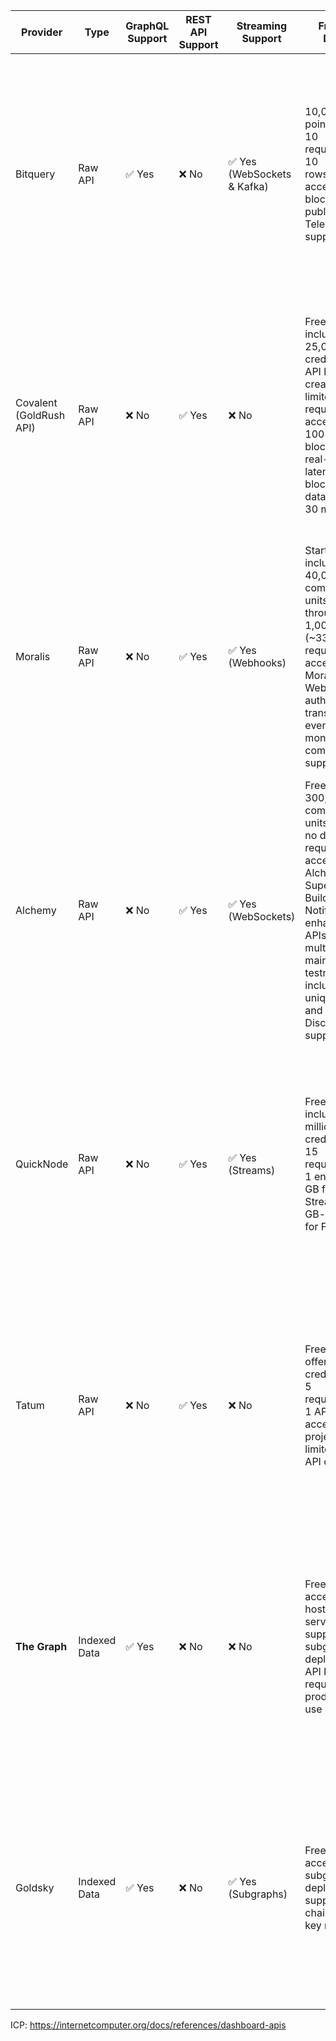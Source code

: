 |**Provider**|**Type**|**GraphQL Support**|**REST API Support**|**Streaming Support**|**Free Tier Details**|**Notes**|**Main Website**|**Docs**|**Chain Coverage**|
|-----|-----|-----|-----|-----|-----|-----|-----|-----|-----|
|Bitquery|Raw API|✅ Yes|❌ No|✅ Yes (WebSockets & Kafka)|10,000 points/month; 10 requests/min; 10 rows/request; access to all blockchains; public Telegram support|Offers real-time data via GraphQL subscriptions and Kafka streams.|[bitquery.io](https://bitquery.io/)|[Docs](https://docs.bitquery.io/docs/intro/)|BSV: ✅ Sonic: ❌ ICP: ❌ Aptos: ❌ Solana: ✅ Taraxa: ❌ Arbitrum: ✅ MultiversX: ❌ Kaia: ❌ Telos: ❌ Sei: ❌ NEAR: ❌ Hedera: ❌ Polkadot: ❌ Arthera: ❌ Algorand: ❌|
|Covalent (GoldRush API)|Raw API|❌ No|✅ Yes|❌ No|Free tier includes 25,000 credits upon API key creation; rate limited to 4 requests/sec; access to 100+ blockchains; real-time data latency of 2 blocks; batch data latency of 30 minutes|Provides RESTful APIs; no GraphQL or streaming support.|[covalenthq.com](https://www.covalenthq.com/)|[Docs](https://goldrush.dev/docs/overview)|BSV: ❌ Sonic: ❌ ICP: ❌ Aptos: ❌ Solana: ✅ Taraxa: ❌ Arbitrum: ✅ MultiversX: ❌ Kaia: ❌ Telos: ❌ Sei: ✅ NEAR: ❌ Hedera: ❌ Polkadot: ❌ Arthera: ❌ Algorand: ❌|
|Moralis|Raw API|❌ No|✅ Yes|✅ Yes (Webhooks)|Starter plan includes 40,000 compute units/day; API throughput of 1,000 CU/s (\~33 requests/sec); access to Moralis APIs, Web3 authentication, transaction & event monitoring; community support|Streams real-time data to your backend via webhooks.|[moralis.io](https://moralis.io/)|[Docs](https://docs.moralis.com/)|BSV: ❌ Sonic: ❌ ICP: ❌ Aptos: ✅ Solana: ✅ Taraxa: ❌ Arbitrum: ✅ MultiversX: ❌ Kaia: ❌ Telos: ❌ Sei: ❌ NEAR: ❌ Hedera: ❌ Polkadot: ❌ Arthera: ❌ Algorand: ❌|
|Alchemy|Raw API|❌ No|✅ Yes|✅ Yes (WebSockets)|Free tier offers 300,000,000 compute units/month; no daily request limits; access to Alchemy Supernode, Build, Monitor, Notify, and enhanced APIs; supports multichain mainnets and testnets; includes 5 unique apps and 24/7 Discord support|Supports real-time data via WebSockets; GraphQL not supported.|[alchemy.com](https://www.alchemy.com/)|[Docs](https://www.alchemy.com/docs/)|BSV: ❌ Sonic: ❌ ICP: ❌ Aptos: ✅ Solana: ✅ Taraxa: ❌ Arbitrum: ✅ MultiversX: ❌ Kaia: ❌ Telos: ❌ Sei: ❌ NEAR: ❌ Hedera: ❌ Polkadot: ❌ Arthera: ❌ Algorand: ❌|
|QuickNode|Raw API|❌ No|✅ Yes|✅ Yes (Streams)|Free tier includes 10 million API credits/month; 15 requests/sec; 1 endpoint; 5 GB for Streams; 250 GB-seconds for Functions|Provides REST APIs and streaming services like QuickAlerts and Streams.|[quicknode.com](https://www.quicknode.com/)|[Docs](https://www.quicknode.com/docs/welcome)|BSV: ❌ Sonic: ❌ ICP: ❌ Aptos: ✅ Solana: ✅ Taraxa: ❌ Arbitrum: ✅ MultiversX: ✅ Kaia: ✅ Telos: ❌ Sei: ✅ NEAR: ✅ Hedera: ✅ Polkadot: ✅ Arthera: ❌ Algorand: ✅|
|Tatum|Raw API|❌ No|✅ Yes|❌ No|Free plan offers 10,000 credits/month; 5 requests/sec; 1 API key; access to 10 projects; limited to 5 API calls/sec|Offers a comprehensive suite of APIs for blockchain development.|[tatum.io](https://tatum.io/)|[Docs](https://docs.tatum.io/)|BSV: ❌ Sonic: ✅ ICP: ❌ Aptos: ❌ Solana: ✅ Taraxa: ❌ Arbitrum: ✅ MultiversX: ✅ Kaia: ✅ Telos: ❌ Sei: ❌ NEAR: ✅ Hedera: ❌ Polkadot: ✅ Arthera: ❌ Algorand: ✅|
|**The Graph**|Indexed Data|✅ Yes|❌ No|❌ No|Free tier with access to hosted service; supports subgraph deployments; API key required for production use|Provides decentralized indexing and querying of blockchain data via GraphQL.|[thegraph.com](https://thegraph.com/)|[Docs](https://thegraph.com/docs/)|BSV: ❌ Sonic: ❌ ICP: ❌ Aptos: ✅ Solana: ✅ Taraxa: ❌ Arbitrum: ✅ MultiversX: ❌ Kaia: ❌ Telos: ❌ Sei: ❌ NEAR: ✅ Hedera: ❌ Polkadot: ✅ Arthera: ❌ Algorand: ❌|
|Goldsky|Indexed Data|✅ Yes|❌ No|✅ Yes (Subgraphs)|Free tier with access to subgraph deployments; supports EVM chains; API key required|Provides real-time data access through subgraphs and firehose.|[goldsky.com](https://goldsky.com/)|[Docs](https://docs.goldsky.com/)|BSV: ❌ Sonic: ❌ ICP: ❌ Aptos: ✅ Solana: ✅ Taraxa: ❌ Arbitrum: ✅ MultiversX: ❌ Kaia: ❌ Telos: ❌ Sei: ❌ NEAR: ❌ Hedera: ❌ Polkadot: ❌ Arthera: ❌ Algorand: ❌|

ICP: https://internetcomputer.org/docs/references/dashboard-apis